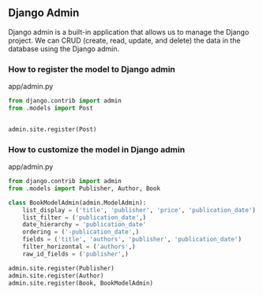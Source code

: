 ## Django Admin

Django admin is a built-in application that allows us to manage the Django project. We can CRUD (create, read, update, and delete) the data in the database using the Django admin.

### How to register the model to Django admin

app/admin.py

```python
from django.contrib import admin
from .models import Post


admin.site.register(Post)
```

### How to customize the model in Django admin

app/admin.py

```python
from django.contrib import admin
from .models import Publisher, Author, Book

class BookModelAdmin(admin.ModelAdmin):
    list_display = ('title', 'publisher', 'price', 'publication_date')
    list_filter = ('publication_date',)
    date_hierarchy = 'publication_date'
    ordering = ('-publication_date',)
    fields = ('title', 'authors', 'publisher', 'publication_date')
    filter_horizontal = ('authors',)
    raw_id_fields = ('publisher',)

admin.site.register(Publisher)
admin.site.register(Author)
admin.site.register(Book, BookModelAdmin)
```
